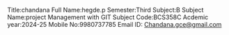 Title:chandana
Full Name:hegde.p
Semester:Third
Subject:B
Subject Name:project Management with GIT
Subject Code:BCS358C
Acdemic year:2024-25
Mobile No:9980737785
Email ID: Chandana.gce@gmail.com
